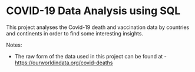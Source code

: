 # COVID-19 Data Analysis using SQL
This project analyses the Covid-19 death and vaccination data by countries and continents in order to find some interesting insights.

Notes:
- The raw form of the data used in this project can be found at - https://ourworldindata.org/covid-deaths
